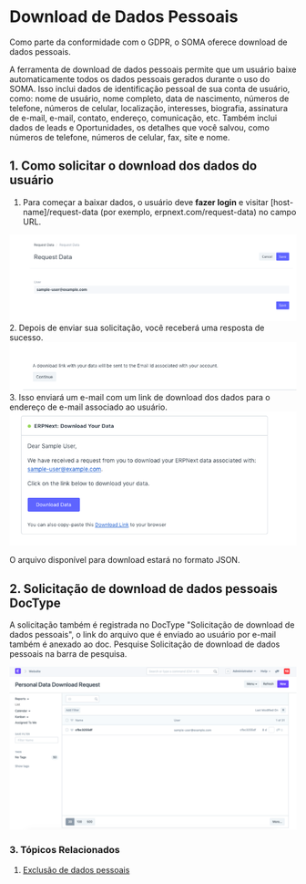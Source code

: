 # Download de Dados Pessoais


Como parte da conformidade com o GDPR, o SOMA oferece download de dados pessoais.


A ferramenta de download de dados pessoais permite que um usuário baixe automaticamente todos os dados pessoais gerados durante o uso do SOMA. Isso inclui dados de identificação pessoal de sua conta de usuário, como: nome de usuário, nome completo, data de nascimento, números de telefone, números de celular, localização, interesses, biografia, assinatura de e-mail, e-mail, contato, endereço, comunicação, etc. Também inclui dados de leads e Oportunidades, os detalhes que você salvou, como números de telefone, números de celular, fax, site e nome.


## 1. Como solicitar o download dos dados do usuário


1. Para começar a baixar dados, o usuário deve **fazer login** e visitar [host-name]/request-data (por exemplo, erpnext.com/request-data) no campo URL. 


![Request Data](/files/request-data-webform.png)
2. Depois de enviar sua solicitação, você receberá uma resposta de sucesso.
![Request Data](/files/download-request-succes.png)
3. Isso enviará um e-mail com um link de download dos dados para o endereço de e-mail associado ao usuário.
![Download Data Email](/files/download-data-email.png)


O arquivo disponível para download estará no formato JSON.


## 2. Solicitação de download de dados pessoais DocType


A solicitação também é registrada no DocType "Solicitação de download de dados pessoais", o link do arquivo que é enviado ao usuário por e-mail também é anexado ao doc. Pesquise Solicitação de download de dados pessoais na barra de pesquisa.


![Personal Data Download Request Doctype](/files/personal-data-download-request-doctype.png)


### 3. Tópicos Relacionados


1. [Exclusão de dados pessoais](/docs/pt/setting-up/personal-data-deletion)
